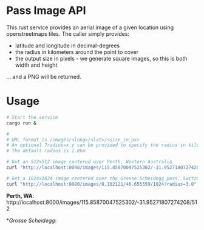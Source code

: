 # Pass Image API
This rust service provides an aerial image of a given location using openstreetmaps tiles. The caller simply provides:

* latitude and longitude in decimal-degrees
* the radius in kilometers around the point to cover
* the output size in pixels - we generate square images, so this is both width and height

... and a PNG will be returned.

# Usage

```bash
# Start the service
cargo run &

#
# URL format is /images/<long>/<lat>/<size_in_px>
# An optional ?radius=x.y can be provided to specify the radius in kilometers about the point
# The default radius is 1.0km

# Get an 512x512 image centered over Perth, Western Australia
curl "http://localhost:8080/images/115.85870047525302/-31.95271807274208/512" -o perth.png

# Get a 1024x1024 image centered over the Grosse Scheidegg pass, Switzerland. 
curl "http://localhost:8080/images/8.102121/46.655559/1024?radius=3.0" -o grosse-scheidegg.png

```

**Perth, WA**:
http://localhost:8000/images/115.85870047525302/-31.95271807274208/512

**Grosse Scheidegg*:
